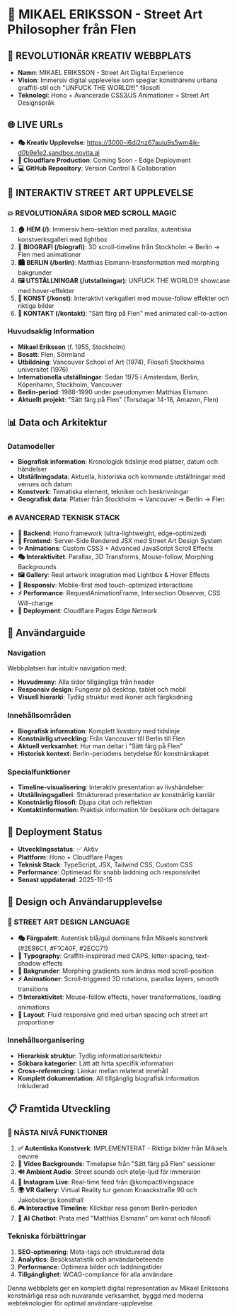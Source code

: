 # 🎨 MIKAEL ERIKSSON - Street Art Philosopher från Flen

## 🚀 REVOLUTIONÄR KREATIV WEBBPLATS
- **Namn**: MIKAEL ERIKSSON - Street Art Digital Experience
- **Vision**: Immersiv digital upplevelse som speglar konstnärens urbana graffiti-stil och "UNFUCK THE WORLD!!!" filosofi
- **Teknologi**: Hono + Avancerade CSS3/JS Animationer + Street Art Designspråk

## 🌐 LIVE URLs
- **🎭 Kreativ Upplevelse**: https://3000-i6di2nz67auiu9s5wm4jk-d0b9e1e2.sandbox.novita.ai
- **🚀 Cloudflare Production**: Coming Soon - Edge Deployment
- **💻 GitHub Repository**: Version Control & Collaboration

## 🎨 INTERAKTIV STREET ART UPPLEVELSE

### 💥 REVOLUTIONÄRA SIDOR MED SCROLL MAGIC
1. **🏠 HEM (/)**: Immersiv hero-sektion med parallax, autentiska konstverksgalleri med lightbox
2. **👤 BIOGRAFI (/biografi)**: 3D scroll-timeline från Stockholm → Berlin → Flen med animationer
3. **🏙️ BERLIN (/berlin)**: Matthias Elsmann-transformation med morphing bakgrunder
4. **🖼️ UTSTÄLLNINGAR (/utstallningar)**: UNFUCK THE WORLD!!! showcase med hover-effekter
5. **🎨 KONST (/konst)**: Interaktivt verkgalleri med mouse-follow effekter och riktiga bilder
6. **📢 KONTAKT (/kontakt)**: "Sätt färg på Flen" med animated call-to-action

### Huvudsaklig Information
- **Mikael Eriksson** (f. 1955, Stockholm)
- **Bosatt**: Flen, Sörmland
- **Utbildning**: Vancouver School of Art (1974), Filosofi Stockholms universitet (1976)
- **Internationella utställningar**: Sedan 1975 i Amsterdam, Berlin, Köpenhamn, Stockholm, Vancouver
- **Berlin-period**: 1988-1990 under pseudonymen Matthias Elsmann
- **Aktuellt projekt**: "Sätt färg på Flen" (Torsdagar 14-18, Amazon, Flen)

## 📊 Data och Arkitektur

### Datamodeller
- **Biografisk information**: Kronologisk tidslinje med platser, datum och händelser
- **Utställningsdata**: Aktuella, historiska och kommande utställningar med venues och datum
- **Konstverk**: Tematiska element, tekniker och beskrivningar
- **Geografisk data**: Platser från Stockholm → Vancouver → Berlin → Flen

### 🔥 AVANCERAD TEKNISK STACK
- **🚀 Backend**: Hono framework (ultra-lightweight, edge-optimized)
- **🎨 Frontend**: Server-Side Rendered JSX med Street Art Design System
- **✨ Animations**: Custom CSS3 + Advanced JavaScript Scroll Effects
- **🎭 Interaktivitet**: Parallax, 3D Transforms, Mouse-follow, Morphing Backgrounds
- **🖼️ Gallery**: Real artwork integration med Lightbox & Hover Effects
- **📱 Responsiv**: Mobile-first med touch-optimized interactions
- **⚡ Performance**: RequestAnimationFrame, Intersection Observer, CSS Will-change
- **🚀 Deployment**: Cloudflare Pages Edge Network

## 🎯 Användarguide

### Navigation
Webbplatsen har intuitiv navigation med:
- **Huvudmeny**: Alla sidor tillgängliga från header
- **Responsiv design**: Fungerar på desktop, tablet och mobil
- **Visuell hierarki**: Tydlig struktur med ikoner och färgkodning

### Innehållsområden
- **Biografisk information**: Komplett livsstory med tidslinje
- **Konstnärlig utveckling**: Från Vancouver till Berlin till Flen
- **Aktuell verksamhet**: Hur man deltar i "Sätt färg på Flen"
- **Historisk kontext**: Berlin-periodens betydelse för konstnärskapet

### Specialfunktioner
- **Timeline-visualisering**: Interaktiv presentation av livshändelser
- **Utställningsgalleri**: Strukturerad presentation av konstnärlig karriär
- **Konstnärlig filosofi**: Djupa citat och reflektion
- **Kontaktinformation**: Praktisk information för besökare och deltagare

## 🚀 Deployment Status
- **Utvecklingsstatus**: ✅ Aktiv
- **Plattform**: Hono + Cloudflare Pages
- **Teknisk Stack**: TypeScript, JSX, Tailwind CSS, Custom CSS
- **Performance**: Optimerad för snabb laddning och responsivitet
- **Senast uppdaterad**: 2025-10-15

## 🎨 Design och Användarupplevelse

### 🎨 STREET ART DESIGN LANGUAGE
- **🎭 Färgpalett**: Autentisk blå/gul dominans från Mikaels konstverk (#2E86C1, #F1C40F, #2ECC71)
- **📝 Typography**: Graffiti-inspirerad med CAPS, letter-spacing, text-shadow effects
- **🔮 Bakgrunder**: Morphing gradients som ändras med scroll-position
- **⚡ Animationer**: Scroll-triggered 3D rotations, parallax layers, smooth transitions
- **🖱️ Interaktivitet**: Mouse-follow effects, hover transformations, loading animations
- **📱 Layout**: Fluid responsive grid med urban spacing och street art proportioner

### Innehållsorganisering
- **Hierarkisk struktur**: Tydlig informationsarkitektur
- **Sökbara kategorier**: Lätt att hitta specifik information
- **Cross-referencing**: Länkar mellan relaterat innehåll
- **Komplett dokumentation**: All tillgänglig biografisk information inkluderad

## 📋 Framtida Utveckling

### 🚀 NÄSTA NIVÅ FUNKTIONER
1. **✅ Autentiska Konstverk**: IMPLEMENTERAT - Riktiga bilder från Mikaels oeuvre
2. **🎥 Video Backgrounds**: Timelapse från "Sätt färg på Flen" sessioner
3. **🔊 Ambient Audio**: Street sounds och atelje-ljud för immersion
4. **📱 Instagram Live**: Real-time feed från @kompactlivingspace
5. **🌍 VR Gallery**: Virtual Reality tur genom Knaackstraße 90 och Jakobsbergs konsthall
6. **🎮 Interactive Timeline**: Klickbar resa genom Berlin-perioden
7. **💬 AI Chatbot**: Prata med "Matthias Elsmann" om konst och filosofi

### Tekniska förbättringar
1. **SEO-optimering**: Meta-tags och strukturerad data
2. **Analytics**: Besöksstatistik och användarbeteende
3. **Performance**: Optimera bilder och laddningstider
4. **Tillgänglighet**: WCAG-compliance för alla användare

Denna webbplats ger en komplett digital representation av Mikael Erikssons konstnärliga resa och nuvarande verksamhet, byggd med moderna webteknologier för optimal användare-upplevelse.